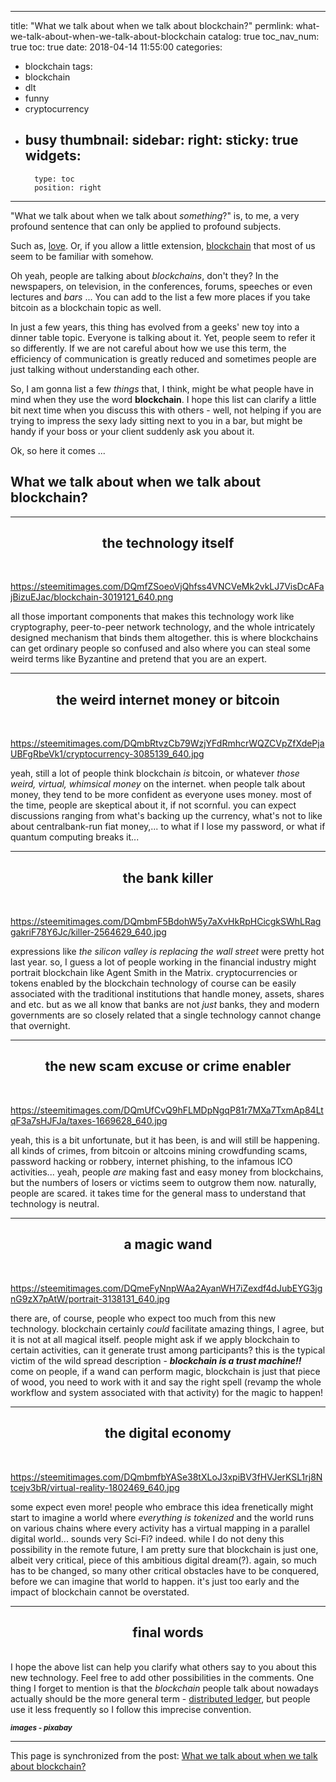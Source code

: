 
---
title: "What we talk about when we talk about blockchain?"
permlink: what-we-talk-about-when-we-talk-about-blockchain
catalog: true
toc_nav_num: true
toc: true
date: 2018-04-14 11:55:00
categories:
- blockchain
tags:
- blockchain
- dlt
- funny
- cryptocurrency
- busy
thumbnail: 
sidebar:
    right:
        sticky: true
widgets:
    -
        type: toc
        position: right
---


"What we talk about when we talk about *something*?" is, to me, a very profound sentence that can only be applied to profound subjects.

Such as, [love](https://en.wikipedia.org/wiki/What_We_Talk_About_When_We_Talk_About_Love). Or, if you allow a little extension, [blockchain](https://en.wikipedia.org/wiki/Blockchain) that most of us seem to be familiar with somehow.

Oh yeah, people are talking about *blockchains*, don't they? In the newspapers, on television, in the conferences, forums, speeches or even lectures and *bars* ... You can add to the list a few more places if you take bitcoin as a blockchain topic as well.

In just a few years, this thing has evolved from a geeks' new toy into a dinner table topic. Everyone is talking about it. Yet, people seem to refer it so differently. If we are not careful about how we use this term, the efficiency of communication is greatly reduced and sometimes people are just talking without understanding each other.

So, I am gonna list a few *things* that, I think, might be what people have in mind when they use the word **blockchain**. I hope this list can clarify a little bit next time when you discuss this with others - well, not helping if you are trying to impress the sexy lady sitting next to you in a bar, but might be handy if your boss or your client suddenly ask you about it.

Ok, so here it comes ... 

## What we talk about when we talk about blockchain?
*****
## <center>the technology itself</center>
<br><div class=pull-right>https://steemitimages.com/DQmfZSoeoVjQhfss4VNCVeMk2vkLJ7VisDcAFajBizuEJac/blockchain-3019121_640.png</div>

all those important components that makes this technology work like cryptography, peer-to-peer network technology, and the whole intricately designed mechanism that binds them altogether.
this is where blockchains can get ordinary people so confused and also where you can steal some weird terms like Byzantine and pretend that you are an expert.

*****
## <center>the weird internet money or bitcoin</center>
<br><div class=pull-right>https://steemitimages.com/DQmbRtvzCb79WzjYFdRmhcrWQZCVpZfXdePjaUBFgRbeVk1/cryptocurrency-3085139_640.jpg</div>

yeah, still a lot of people think blockchain *is* bitcoin, or whatever *those weird, virtual, whimsical money* on the internet. when people talk about money, they tend to be more confident as everyone uses money. most of the time, people are skeptical about it, if not scornful. 
you can expect discussions ranging from what's backing up the currency, what's not to like about centralbank-run fiat money,... to what if I lose my password, or what if quantum computing breaks it...

*****
## <center>the bank killer</center>
<br><div class=pull-right>https://steemitimages.com/DQmbmF5BdohW5y7aXvHkRpHCicgkSWhLRaggakriF78Y6Jc/killer-2564629_640.jpg</div>

expressions like *the silicon valley is replacing the wall street* were pretty hot last year. so, I guess a lot of people working in the financial industry might portrait blockchain like Agent Smith in the Matrix. 
cryptocurrencies or tokens enabled by the blockchain technology of course can be easily associated with the traditional institutions that handle money, assets, shares and etc.
but as we all know that banks are not *just* banks, they and modern governments are so closely related that a single technology cannot change that overnight. 

*****
## <center>the new scam excuse or crime enabler</center>
<br><div class=pull-right>https://steemitimages.com/DQmUfCvQ9hFLMDpNgqP81r7MXa7TxmAp84LtqF3a7sHJFJa/taxes-1669628_640.jpg</div>

yeah, this is a bit unfortunate, but it has been, is and will still be happening. all kinds of crimes, from bitcoin or altcoins mining crowdfunding scams, password hacking or robbery, internet phishing, to the infamous ICO activities... yeah, people *are* making fast and easy money from blockchains, but the numbers of losers or victims seem to outgrow them now. naturally, people are scared. it takes time for the general mass to understand that technology is neutral.

*****
## <center>a magic wand</center>
<br><div class=pull-right>https://steemitimages.com/DQmeFyNnpWAa2AyanWH7iZexdf4dJubEYG3jgnG9zX7pAtW/portrait-3138131_640.jpg</div>

there are, of course, people who expect too much from this new technology. 
blockchain certainly *could* facilitate amazing things, I agree, but it is not at all magical itself. people might ask if we apply blockchain to certain activities, can it generate trust among participants? this is the typical victim of the wild spread description - ***blockchain is a trust machine!!***
come on people, if a wand can perform magic, blockchain is just that piece of wood, you need to work with it and say  the right spell (revamp the whole workflow and system associated with that activity) for the magic to happen! 

*****
## <center>the digital economy</center>
<br><div class=pull-right>https://steemitimages.com/DQmbmfbYASe38tXLoJ3xpiBV3fHVJerKSL1rj8Ntcejv3bR/virtual-reality-1802469_640.jpg</div>

some expect even more! people who embrace this idea frenetically might start to imagine a world where *everything is tokenized* and the world runs on various chains where every activity has a virtual mapping in a parallel digital world... 
sounds very Sci-Fi? indeed. while I do not deny this possibility in the remote future, I am pretty sure that blockchain is just one, albeit very critical, piece of this ambitious digital dream(?).
again, so much has to be changed, so many other critical obstacles have to be conquered, before we can imagine that world to happen. it's just too early and the impact of blockchain cannot be overstated. 

*****
## <center>final words</center>

<br>I hope the above list can help you clarify what others say to you about this new technology. Feel free to add other possibilities in the comments. One thing I forget to mention is that the *blockchain* people talk about nowadays actually should be the more general term - [distributed ledger](https://en.wikipedia.org/wiki/Distributed_ledger), but people use it less frequently so I follow this imprecise convention.

<sub>***images - pixabay***</sub>


- - -

This page is synchronized from the post: [What we talk about when we talk about blockchain?](https://steemit.com/@deanliu/what-we-talk-about-when-we-talk-about-blockchain)
